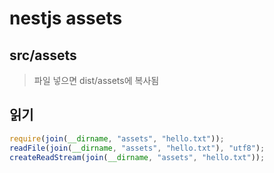 # nestjs assets

## src/assets

> 파일 넣으면 dist/assets에 복사됨

## 읽기

```ts
require(join(__dirname, "assets", "hello.txt"));
readFile(join(__dirname, "assets", "hello.txt"), "utf8");
createReadStream(join(__dirname, "assets", "hello.txt"));
```
